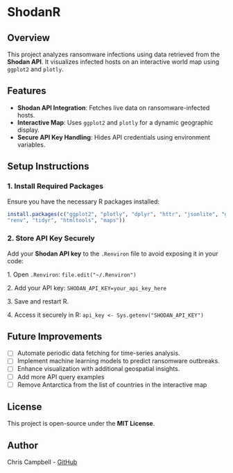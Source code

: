 # ShodanR

## Overview

This project analyzes ransomware infections using data retrieved from the **Shodan API**. It visualizes infected hosts on an interactive world map using `ggplot2` and `plotly`.

## Features

-   **Shodan API Integration**: Fetches live data on ransomware-infected hosts.
-   **Interactive Map**: Uses `ggplot2` and `plotly` for a dynamic geographic display.
-   **Secure API Key Handling**: Hides API credentials using environment variables.

## Setup Instructions

### 1. Install Required Packages

Ensure you have the necessary R packages installed:

``` r
install.packages(c("ggplot2", "plotly", "dplyr", "httr", "jsonlite", "ggthemes",
"renv", "tidyr", "htmltools", "maps"))
```

### 2. Store API Key Securely

Add your **Shodan API key** to the `.Renviron` file to avoid exposing it in your code:

1\. Open `.Renviron`: `file.edit("~/.Renviron")`

2\. Add your API key: `SHODAN_API_KEY=your_api_key_here`

3\. Save and restart R.

4\. Access it securely in R: `api_key <- Sys.getenv("SHODAN_API_KEY")`

## Future Improvements

-   [ ] Automate periodic data fetching for time-series analysis.
-   [ ] Implement machine learning models to predict ransomware outbreaks.
-   [ ] Enhance visualization with additional geospatial insights.
-   [ ] Add more API query examples
-   [ ] Remove Antarctica from the list of countries in the interactive map

## License

This project is open-source under the **MIT License**.

## Author

Chris Campbell - [GitHub](https://github.com/texasbe2trill)
